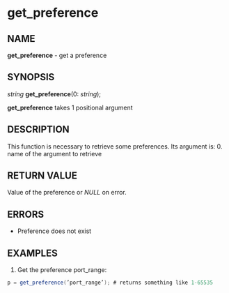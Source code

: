 # get_preference

## NAME

**get_preference** - get a preference

## SYNOPSIS

*string* **get_preference**(0: *string*);

**get_preference** takes 1 positional argument

## DESCRIPTION

This function is necessary to retrieve some preferences. Its argument is:
0. name of the argument to retrieve

## RETURN VALUE

Value of the preference or *NULL* on error.

## ERRORS

- Preference does not exist

## EXAMPLES

1. Get the preference port_range:
```c#
p = get_preference(’port_range’); # returns something like 1-65535
```
